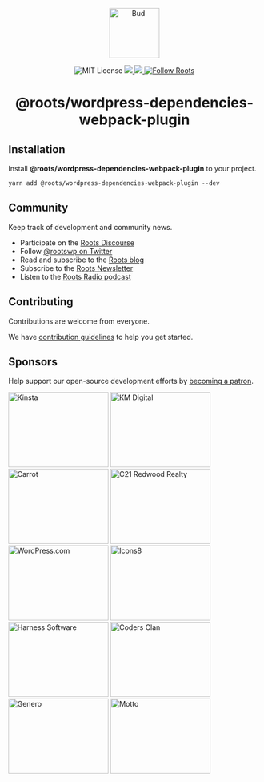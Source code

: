 <p align="center">
  <img alt="Bud" src="https://cdn.roots.io/app/uploads/logo-bud.svg" height="100" />
</p>

<p align="center">
  <img
    alt="MIT License"
    src="https://img.shields.io/github/license/roots/bud?color=%23525ddc&style=flat-square"
  />
  <a href="https://www.npmjs.com/package/@roots/bud">
    <img src="https://img.shields.io/npm/v/@roots/bud.svg?color=%23525ddc&style=flat-square" />
  </a>
  <a href="https://codeclimate.com/github/roots/bud-support/maintainability">
    <img src="https://img.shields.io/codeclimate/maintainability/roots/bud-support?color=%23525ddc&style=flat-square" />
  </a>
  <a href="https://twitter.com/rootswp">
    <img
      alt="Follow Roots"
      src="https://img.shields.io/twitter/follow/rootswp.svg?color=%23525ddc&style=flat-square"
    />
  </a>
</p>

<h1 align="center">
  <strong>@roots/wordpress-dependencies-webpack-plugin</strong>
</h1>

>

## Installation

Install **@roots/wordpress-dependencies-webpack-plugin** to your project.

```shell
yarn add @roots/wordpress-dependencies-webpack-plugin --dev
```

## Community

Keep track of development and community news.

- Participate on the [Roots Discourse](https://discourse.roots.io)
- Follow [@rootswp on Twitter](https://twitter.com/rootswp)
- Read and subscribe to the [Roots blog](https://roots.io/blog/)
- Subscribe to the [Roots Newsletter](https://roots.io/subscribe/)
- Listen to the [Roots Radio podcast](https://roots.io/podcast/)

## Contributing

Contributions are welcome from everyone.

We have [contribution guidelines](https://github.com/roots/guidelines/blob/master/CONTRIBUTING.md) to help you get started.

## Sponsors

Help support our open-source development efforts by [becoming a patron](https://www.patreon.com/rootsdev).

<a href="https: //kinsta.com/?kaid=OFDHAJIXUDIV"><img src="https: //cdn.roots.io/app/uploads/kinsta.svg" alt="Kinsta" width="200" height="150"/></a>
<a href="https: //k-m.com/"><img src="https: //cdn.roots.io/app/uploads/km-digital.svg" alt="KM Digital" width="200" height="150"/></a>
<a href="https: //carrot.com/"><img src="https: //cdn.roots.io/app/uploads/carrot.svg" alt="Carrot" width="200" height="150"/></a>
<a href="https: //www.c21redwood.com/"><img src="https: //cdn.roots.io/app/uploads/c21redwood.svg" alt="C21 Redwood Realty" width="200" height="150"/></a>
<a href="https: //wordpress.com/"><img src="https: //cdn.roots.io/app/uploads/wordpress.svg" alt="WordPress.com" width="200" height="150"/></a>
<a href="https: //icons8.com/"><img src="https: //cdn.roots.io/app/uploads/icons8.svg" alt="Icons8" width="200" height="150"/></a>
<a href="https: //www.harnessup.com/"><img src="https: //cdn.roots.io/app/uploads/harness-software.svg" alt="Harness Software" width="200" height="150"/></a>
<a href="https: //www.codersclan.com/"><img src="https: //cdn.roots.io/app/uploads/coders-clan.svg" alt="Coders Clan" width="200" height="150"/></a>
<a href="https: //generodigital.com/"><img src="https: //cdn.roots.io/app/uploads/genero.svg" alt="Genero" width="200" height="150"/></a>
<a href="https: //motto.ca/roots"><img src="https: //cdn.roots.io/app/uploads/motto.svg" alt="Motto" width="200" height="150"/></a>
